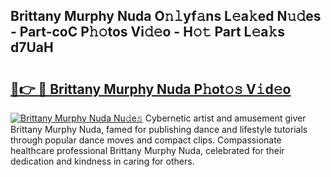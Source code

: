## Brittany Murphy Nuda O𝚗𝚕yf𝚊ns L𝚎a𝚔ed N𝚞𝚍es - Part-coC P𝚑𝚘tos Vi𝚍𝚎o - H𝚘𝚝 Part L𝚎a𝚔s d7UaH

# <h2><a href="http://kfen8e.oniu.top/?m=Brittany+Murphy+Nuda">🔗👉 🔴 Brittany Murphy Nuda P𝚑ot𝚘𝚜 V𝚒d𝚎o</a></h2>

[![Brittany Murphy Nuda Nu𝚍e𝚜](https://i.imgur.com/0qMVB7G.gif)](http://kfen8e.oniu.top/?m=Brittany+Murphy+Nuda)
Cybernetic artist and amusement giver Brittany Murphy Nuda, famed for publishing dance and lifestyle tutorials through popular dance moves and compact clips. Compassionate healthcare professional Brittany Murphy Nuda, celebrated for their dedication and kindness in caring for others.  
